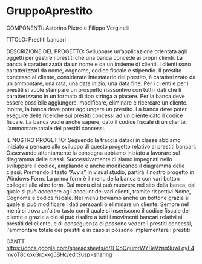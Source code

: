 # GruppoAprestito
COMPONENTI:
Astorino Pietro e Filippo Verginelli

TITOLO:
Prestiti bancari

DESCRIZIONE DEL PROGETTO:
Sviluppare un’applicazione orientata agli oggetti per gestire i prestiti che una banca
concede ai propri clienti.
La banca è caratterizzata da un nome e da un insieme di clienti. I clienti sono caratterizzati
da nome, cognome, codice fiscale e stipendio. Il prestito concesso al cliente, considerato
intestatario del prestito, è caratterizzato da un ammontare, una rata, una data inizio, una
data fine. Per i clienti e per i prestiti si vuole stampare un prospetto riassuntivo con tutti i
dati che li caratterizzano in un formato di tipo stringa a piacere.
Per la banca deve essere possibile aggiungere, modificare, eliminare e ricercare un
cliente. Inoltre, la banca deve poter aggiungere un prestito. La banca deve poter eseguire
delle ricerche sui prestiti concessi ad un cliente dato il codice fiscale. La banca vuole
anche sapere, dato il codice fiscale di un cliente, l’ammontare totale dei prestiti concessi.

IL NOSTRO PROGETTO:
Seguendo la traccia dataci in classe abbiamo iniziato a pensare allo sviluppo di questo progetto relativo ai prestiti bancari.
Osservando attentamente la consegna abbiamo iniziato a lavorare sul diagramma delle classi. Successivamente ci siamo impegnati nello sviluppare il codice, ampliando e anche modificando il diagramma delle classi. 
Premendo il tasto “Avvia” in visual studio, partirà il nostro progetto in Windows Form. 
La prima form è il menu della banca e con vari button collegati alle altre form. Dal menu ci si può muovere nel sito della banca, dal quale si può accedere agli account dei vari clienti, 
tramite rispettivi Nome, Cognome e codice fiscale. Nel menù troviamo anche un bottone grazie al quale si può modificare i dati persoanli o eliminare un cliente.
Sempre nel menù si trova un'altro tasto con il quale si inseriscono il codice fiscale del cliente e grazie a ciò si può risalire a tutti i movimenti
bancari relativi ai prestiti del cliente, e di conseguenza di possono vedere i prestiti concessi,
l'ammontare totale dei prestiti e in caso si possono implementare i prestiti

GANTT
https://docs.google.com/spreadsheets/d/1LQoQqumrWYBeVznq9uwLqyE4mvoT8ckpxGrpkkg5BHc/edit?usp=sharing
